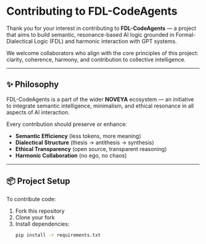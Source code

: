 # Contributing to FDL-CodeAgents

Thank you for your interest in contributing to **FDL-CodeAgents** — a project that aims to build semantic, resonance-based AI logic grounded in Formal-Dialectical Logic (FDL) and harmonic interaction with GPT systems.

We welcome collaborators who align with the core principles of this project: clarity, coherence, harmony, and contribution to collective intelligence.

---

## ✨ Philosophy

FDL-CodeAgents is a part of the wider **NOVEYA** ecosystem — an initiative to integrate semantic intelligence, minimalism, and ethical resonance in all aspects of AI interaction.

Every contribution should preserve or enhance:

- **Semantic Efficiency** (less tokens, more meaning)
- **Dialectical Structure** (thesis → antithesis → synthesis)
- **Ethical Transparency** (open source, transparent reasoning)
- **Harmonic Collaboration** (no ego, no chaos)

---

## 📦 Project Setup

To contribute code:

1. Fork this repository
2. Clone your fork
3. Install dependencies:
   ```bash
   pip install -r requirements.txt
